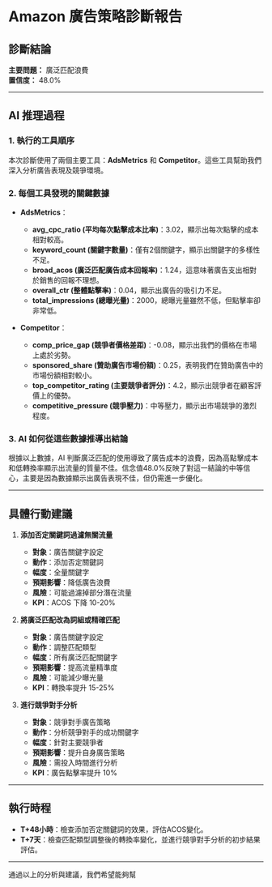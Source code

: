 # Amazon 廣告策略診斷報告

## 診斷結論
**主要問題：** 廣泛匹配浪費  
**置信度：** 48.0%

---

## AI 推理過程

### 1. 執行的工具順序
本次診斷使用了兩個主要工具：**AdsMetrics** 和 **Competitor**。這些工具幫助我們深入分析廣告表現及競爭環境。

### 2. 每個工具發現的關鍵數據

- **AdsMetrics**：
  - **avg_cpc_ratio (平均每次點擊成本比率)**：3.02，顯示出每次點擊的成本相對較高。
  - **keyword_count (關鍵字數量)**：僅有2個關鍵字，顯示出關鍵字的多樣性不足。
  - **broad_acos (廣泛匹配廣告成本回報率)**：1.24，這意味著廣告支出相對於銷售的回報不理想。
  - **overall_ctr (整體點擊率)**：0.04，顯示出廣告的吸引力不足。
  - **total_impressions (總曝光量)**：2000，總曝光量雖然不低，但點擊率卻非常低。

- **Competitor**：
  - **comp_price_gap (競爭者價格差距)**：-0.08，顯示出我們的價格在市場上處於劣勢。
  - **sponsored_share (贊助廣告市場份額)**：0.25，表明我們在贊助廣告中的市場份額相對較小。
  - **top_competitor_rating (主要競爭者評分)**：4.2，顯示出競爭者在顧客評價上的優勢。
  - **competitive_pressure (競爭壓力)**：中等壓力，顯示出市場競爭的激烈程度。

### 3. AI 如何從這些數據推導出結論
根據以上數據，AI 判斷廣泛匹配的使用導致了廣告成本的浪費，因為高點擊成本和低轉換率顯示出流量的質量不佳。信念值48.0%反映了對這一結論的中等信心，主要是因為數據顯示出廣告表現不佳，但仍需進一步優化。

---

## 具體行動建議

1. **添加否定關鍵詞過濾無關流量**
   - **對象**：廣告關鍵字設定
   - **動作**：添加否定關鍵詞
   - **幅度**：全量關鍵字
   - **預期影響**：降低廣告浪費
   - **風險**：可能過濾掉部分潛在流量
   - **KPI**：ACOS 下降 10-20%

2. **將廣泛匹配改為詞組或精確匹配**
   - **對象**：廣告關鍵字設定
   - **動作**：調整匹配類型
   - **幅度**：所有廣泛匹配關鍵字
   - **預期影響**：提高流量精準度
   - **風險**：可能減少曝光量
   - **KPI**：轉換率提升 15-25%

3. **進行競爭對手分析**
   - **對象**：競爭對手廣告策略
   - **動作**：分析競爭對手的成功關鍵字
   - **幅度**：針對主要競爭者
   - **預期影響**：提升自身廣告策略
   - **風險**：需投入時間進行分析
   - **KPI**：廣告點擊率提升 10%

---

## 執行時程

- **T+48小時**：檢查添加否定關鍵詞的效果，評估ACOS變化。
- **T+7天**：檢查匹配類型調整後的轉換率變化，並進行競爭對手分析的初步結果評估。

---

通過以上的分析與建議，我們希望能夠幫
